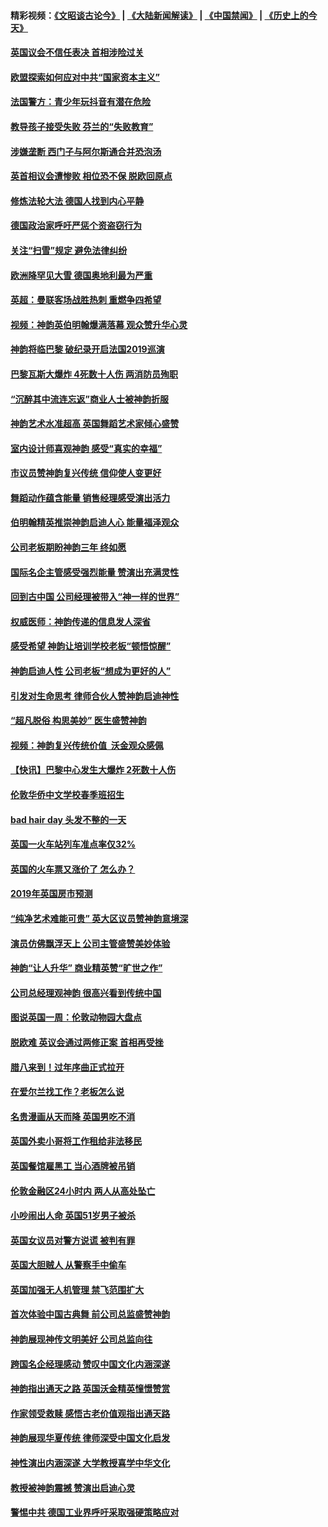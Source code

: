 #### 精彩视频：[《文昭谈古论今》](https://github.com/gfw-breaker/wenzhao/blob/master/README.md?t=01170331) | [《大陆新闻解读》](https://github.com/gfw-breaker/ntdtv-comedy/blob/master/README.md?t=01170331) | [《中国禁闻》](https://github.com/gfw-breaker/ntdtv-news/blob/master/README.md?t=01170331) | [《历史上的今天》](https://github.com/gfw-breaker/today-in-history/blob/master/README.md?t=01170331) 

#### [英国议会不信任表决 首相涉险过关](../pages/nsc974/n10980536.md?t=01170331) 

#### [欧盟探索如何应对中共“国家资本主义”](../pages/nsc974/n10979979.md?t=01170331) 

#### [法国警方：青少年玩抖音有潜在危险](../pages/nsc974/n10979065.md?t=01170331) 

#### [教导孩子接受失败 芬兰的“失败教育”](../pages/nsc974/n10979250.md?t=01170331) 

#### [涉嫌垄断 西门子与阿尔斯通合并恐泡汤](../pages/nsc974/n10979194.md?t=01170331) 

#### [英首相议会遭惨败 相位恐不保 脱欧回原点](../pages/nsc974/n10977981.md?t=01170331) 

#### [修炼法轮大法 德国人找到内心平静](../pages/nsc974/n10977570.md?t=01170331) 

#### [德国政治家呼吁严惩个资盗窃行为](../pages/nsc974/n10977528.md?t=01170331) 

#### [关注“扫雪”规定 避免法律纠纷](../pages/nsc974/n10977179.md?t=01170331) 

#### [欧洲降罕见大雪 德国奥地利最为严重](../pages/nsc974/n10977064.md?t=01170331) 

#### [英超：曼联客场战胜热刺 重燃争四希望](../pages/nsc974/n10976750.md?t=01170331) 

#### [视频：神韵英伯明翰爆满落幕 观众赞升华心灵](../pages/nsc974/n10975642.md?t=01170331) 

#### [神韵将临巴黎 破纪录开启法国2019巡演](../pages/nsc974/n10975354.md?t=01170331) 

#### [巴黎瓦斯大爆炸 4死数十人伤 两消防员殉职](../pages/nsc974/n10973956.md?t=01170331) 

#### [“沉醉其中流连忘返”商业人士被神韵折服](../pages/nsc974/n10973730.md?t=01170331) 

#### [神韵艺术水准超高 英国舞蹈艺术家倾心盛赞](../pages/nsc974/n10973515.md?t=01170331) 

#### [室内设计师喜观神韵 感受“真实的幸福”](../pages/nsc974/n10973397.md?t=01170331) 

#### [市议员赞神韵复兴传统 信仰使人变更好](../pages/nsc974/n10973340.md?t=01170331) 

#### [舞蹈动作蕴含能量 销售经理感受演出活力](../pages/nsc974/n10973210.md?t=01170331) 

#### [伯明翰精英推崇神韵启迪人心 能量福泽观众](../pages/nsc974/n10971911.md?t=01170331) 

#### [公司老板期盼神韵三年 终如愿](../pages/nsc974/n10971777.md?t=01170331) 

#### [国际名企主管感受强烈能量 赞演出充满灵性](../pages/nsc974/n10971724.md?t=01170331) 

#### [回到古中国 公司经理被带入“神一样的世界”](../pages/nsc974/n10971705.md?t=01170331) 

#### [权威医师：神韵传递的信息发人深省](../pages/nsc974/n10971688.md?t=01170331) 

#### [感受希望 神韵让培训学校老板“顿悟惊醒”](../pages/nsc974/n10971444.md?t=01170331) 

#### [神韵启迪人性 公司老板“想成为更好的人”](../pages/nsc974/n10971424.md?t=01170331) 

#### [引发对生命思考 律师合伙人赞神韵启迪神性](../pages/nsc974/n10971151.md?t=01170331) 

#### [“超凡脱俗 构思美妙” 医生盛赞神韵](../pages/nsc974/n10971122.md?t=01170331) 

#### [视频：神韵复兴传统价值  沃金观众感佩](../pages/nsc974/n10970961.md?t=01170331) 

#### [【快讯】巴黎中心发生大爆炸 2死数十人伤](../pages/nsc974/n10970675.md?t=01170331) 

#### [伦敦华侨中文学校春季班招生](../pages/nsc974/n10970785.md?t=01170331) 

#### [bad hair day 头发不整的一天](../pages/nsc974/n10970780.md?t=01170331) 

#### [英国一火车站列车准点率仅32%](../pages/nsc974/n10970775.md?t=01170331) 

#### [英国的火车票又涨价了 怎么办？](../pages/nsc974/n10970766.md?t=01170331) 

#### [2019年英国房市预测](../pages/nsc974/n10970729.md?t=01170331) 

#### [“纯净艺术难能可贵” 英大区议员赞神韵意境深](../pages/nsc974/n10970162.md?t=01170331) 

#### [演员仿佛飘浮天上 公司主管盛赞美妙体验](../pages/nsc974/n10969882.md?t=01170331) 

#### [神韵“让人升华” 商业精英赞“旷世之作”](../pages/nsc974/n10969860.md?t=01170331) 

#### [公司总经理观神韵 很高兴看到传统中国](../pages/nsc974/n10969730.md?t=01170331) 

#### [图说英国一周：伦敦动物园大盘点](../pages/nsc974/n10969365.md?t=01170331) 

#### [脱欧难 英议会通过两修正案 首相再受挫](../pages/nsc974/n10968468.md?t=01170331) 

#### [腊八来到！过年序曲正式拉开](../pages/nsc974/n10968649.md?t=01170331) 

#### [在爱尔兰找工作？老板怎么说](../pages/nsc974/n10968555.md?t=01170331) 

#### [名贵漫画从天而降 英国男吃不消](../pages/nsc974/n10968559.md?t=01170331) 

#### [英国外卖小哥将工作租给非法移民](../pages/nsc974/n10968548.md?t=01170331) 

#### [英国餐馆雇黑工 当心酒牌被吊销](../pages/nsc974/n10968537.md?t=01170331) 

#### [伦敦金融区24小时内 两人从高处坠亡](../pages/nsc974/n10968533.md?t=01170331) 

#### [小吵闹出人命 英国51岁男子被杀](../pages/nsc974/n10968526.md?t=01170331) 

#### [英国女议员对警方说谎 被判有罪](../pages/nsc974/n10968517.md?t=01170331) 

#### [英国大胆贼人 从警察手中偷车](../pages/nsc974/n10968489.md?t=01170331) 

#### [英国加强无人机管理 禁飞范围扩大](../pages/nsc974/n10968473.md?t=01170331) 

#### [首次体验中国古典舞 前公司总监盛赞神韵](../pages/nsc974/n10967619.md?t=01170331) 

#### [神韵展现神传文明美好 公司总监向往](../pages/nsc974/n10967402.md?t=01170331) 

#### [跨国名企经理感动 赞叹中国文化内涵深遂](../pages/nsc974/n10967396.md?t=01170331) 

#### [神韵指出通天之路 英国沃金精英憧憬赞赏](../pages/nsc974/n10967254.md?t=01170331) 

#### [作家领受救赎 感悟古老价值观指出通天路](../pages/nsc974/n10967056.md?t=01170331) 

#### [神韵展现华夏传统 律师深受中国文化启发](../pages/nsc974/n10966824.md?t=01170331) 

#### [神性演出内涵深遂 大学教授喜学中华文化](../pages/nsc974/n10966804.md?t=01170331) 

#### [教授被神韵震撼 赞演出启迪心灵](../pages/nsc974/n10966792.md?t=01170331) 

#### [警惕中共 德国工业界呼吁采取强硬策略应对](../pages/nsc974/n10966701.md?t=01170331) 

